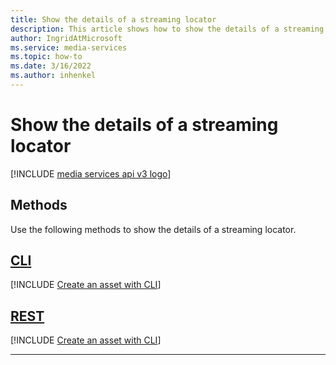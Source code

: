 ```yaml
---
title: Show the details of a streaming locator
description: This article shows how to show the details of a streaming locator.
author: IngridAtMicrosoft
ms.service: media-services
ms.topic: how-to
ms.date: 3/16/2022
ms.author: inhenkel
---
```


# Show the details of a streaming locator

[!INCLUDE [media services api v3 logo](./includes/v3-hr.md)]

## Methods

Use the following methods to show the details of a streaming locator.

## [CLI](#tab/cli/)

[!INCLUDE [Create an asset with CLI](includes/task-show-streaming-locator-cli.md)]

## [REST](#tab/rest/)

[!INCLUDE [Create an asset with CLI](includes/task-get-streaming-locator-rest.md)]

---
